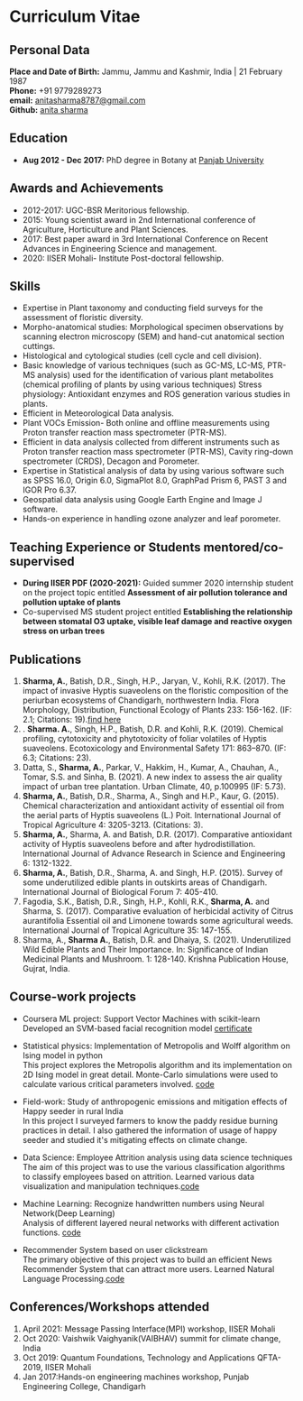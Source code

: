 # Curriculum Vitae

## Personal Data
**Place and Date of Birth:** Jammu, Jammu and Kashmir, India | 21 February 1987  
**Phone:** +91 9779289273  
**email:** [anitasharma8787@gmail.com](anitasharma8787@gmail.com)  
**Github:**  [anita sharma](https://github.com/anita-sharma])


## Education
- **Aug 2012 - Dec 2017:** PhD degree in Botany at [Panjab University](http://www.puchd.ac.in/.)  

## Awards and Achievements

- 2012-2017: UGC-BSR Meritorious fellowship.
- 2015: Young scientist award in 2nd International conference of Agriculture, Horticulture and Plant Sciences.
- 2017: Best paper award in 3rd International Conference on Recent Advances in Engineering Science and management.
- 2020: IISER Mohali- Institute Post-doctoral fellowship.

## Skills 
- Expertise in Plant taxonomy and conducting field surveys for the assessment of floristic diversity.
- Morpho-anatomical studies: Morphological specimen observations by scanning electron microscopy (SEM) and hand-cut anatomical section cuttings. 
- Histological and cytological studies (cell cycle and cell division). 
- Basic knowledge of various techniques (such as GC-MS, LC-MS, PTR-MS analysis) used for the identification of various plant metabolites (chemical profiling of plants by using various techniques) Stress physiology: Antioxidant enzymes and ROS generation various studies in plants.
- Efficient in Meteorological Data analysis. 
- Plant VOCs Emission- Both online and offline measurements using Proton transfer reaction mass spectrometer (PTR-MS).
- Efficient in data analysis collected from different instruments such as Proton transfer reaction mass spectrometer (PTR-MS), Cavity ring-down spectrometer (CRDS), Decagon and Porometer. 
- Expertise in Statistical analysis of data by using various software such as SPSS 16.0, Origin 6.0, SigmaPlot 8.0, GraphPad Prism 6, PAST 3 and IGOR Pro 6.37.  
- Geospatial data analysis using Google Earth Engine and Image J software.
- Hands-on experience in handling ozone analyzer and leaf porometer.

## Teaching Experience or Students mentored/co-supervised
- **During IISER PDF (2020-2021):** Guided summer 2020 internship student on the project topic entitled **Assessment of air pollution tolerance and pollution uptake of plants**
- Co-supervised MS student project entitled **Establishing the relationship between stomatal O3 uptake, visible leaf damage and reactive oxygen stress on urban trees**

## Publications
1. **Sharma, A.**, Batish, D.R., Singh, H.P., Jaryan, V., Kohli, R.K. (2017). The impact of invasive Hyptis suaveolens on the floristic composition of the periurban ecosystems of Chandigarh, northwestern India. Flora Morphology, Distribution, Functional Ecology of Plants 233: 156-162. (IF: 2.1; Citations: 19).[find here](https://www.sciencedirect.com/science/article/pii/S0367253017331869?via%3Dihub.)
2. . **Sharma. A.**, Singh, H.P., Batish, D.R. and Kohli, R.K. (2019). Chemical profiling, cytotoxicity and phytotoxicity of foliar volatiles of Hyptis suaveolens. Ecotoxicology and Environmental Safety 171: 863–870. (IF: 6.3; Citations: 23).
3. Datta, S., **Sharma, A.**, Parkar, V., Hakkim, H., Kumar, A., Chauhan, A., Tomar, S.S. and Sinha, B. (2021). A new index to assess the air quality impact of urban tree plantation. Urban Climate, 40, p.100995 (IF: 5.73).
4.  **Sharma, A.**, Batish, D.R., Sharma, A., Singh and H.P., Kaur, G. (2015). Chemical characterization and antioxidant activity of essential oil from the aerial parts of Hyptis suaveolens (L.) Poit. International Journal of Tropical Agriculture 4: 3205-3213. (Citations: 3).
5. **Sharma, A.**, Sharma, A. and Batish, D.R. (2017). Comparative antioxidant activity of Hyptis suaveolens before and after hydrodistillation. International Journal of Advance Research in Science and Engineering 6: 1312-1322.
6.  **Sharma, A.**, Batish, D.R., Sharma, A. and Singh, H.P. (2015). Survey of some underutilized edible plants in outskirts areas of Chandigarh. International Journal of Biological Forum 7: 405-410. 
7.   Fagodia, S.K., Batish, D.R., Singh, H.P., Kohli, R.K., **Sharma, A.** and Sharma, S. (2017). Comparative evaluation of herbicidal activity of Citrus aurantifolia Essential oil and Limonene towards some agricultural weeds. International Journal of Tropical Agriculture 35: 147-155. 
8. Sharma, A., **Sharma A.**, Batish, D.R. and Dhaiya, S. (2021). Underutilized Wild Edible Plants and Their Importance. In: Significance of Indian Medicinal Plants and Mushroom. 1: 128-140. Krishna Publication House, Gujrat, India.

## Course-work projects

- Coursera ML project: Support Vector Machines with scikit-learn  
   Developed an SVM-based facial recognition model [certificate](https://coursera.org/share/fc673f2599557e05a4c0871e53933ebd)
 
- Statistical physics: Implementation of Metropolis and Wolff algorithm on Ising model in python  
  This project explores the Metropolis algorithm and its implementation on 2D Ising model in great detail. Monte-Carlo simulations were used to calculate various critical parameters involved. [code](https://github.com/saurabh-annadate/Implementation-of-Metropolis-and-Wolff-algorithm-on-Ising-model-in-python) 
 
- Field-work: Study of anthropogenic emissions and mitigation effects of Happy seeder in rural India  
 In this project I surveyed farmers to know the paddy residue burning practices in detail. I also gathered the information of usage of happy seeder and studied it's mitigating effects on climate change.
 
- Data Science: Employee Attrition analysis using data science techniques  
 The aim of this project was to use the various classification algorithms to classify employees based on attrition. Learned various data visualization and manipulation techniques.[code](https://github.com/saurabh-annadate/IBM-HR-Analytics-Employee-Attrition-Performance)

- Machine Learning: Recognize handwritten numbers using Neural Network(Deep Learning)  
Analysis of different layered neural networks with different activation functions. [code](https://github.com/saurabh-annadate/Neural-network-from-scratch)  

- Recommender System based on user clickstream  
The primary objective of this project was to build an efficient News Recommender System that can attract more users. Learned Natural Language Processing.[code](https://github.com/saurabh-annadate/Recommender-System-based-on-user-clickstream)

## Conferences/Workshops attended

1. April 2021: Message Passing Interface(MPI) workshop, IISER Mohali
2. Oct 2020: Vaishwik Vaighyanik(VAIBHAV) summit for climate change, India
3. Oct 2019: Quantum Foundations, Technology and Applications QFTA-2019, IISER Mohali
4. Jan 2017:Hands-on engineering machines workshop, Punjab Engineering College, Chandigarh 

